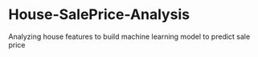 # House-SalePrice-Analysis
Analyzing house features to build machine learning model to predict sale price
